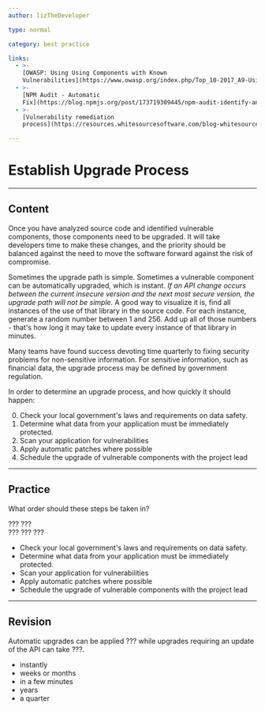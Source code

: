 ```yaml
---
author: lizTheDeveloper

type: normal

category: best practice

links:
  - >-
    [OWASP: Using Using Components with Known
    Vulnerabilities](https://www.owasp.org/index.php/Top_10-2017_A9-Using_Components_with_Known_Vulnerabilities){website}
  - >-
    [NPM Audit - Automatic
    Fix](https://blog.npmjs.org/post/173719309445/npm-audit-identify-and-fix-insecure){website}
  - >-
    [Vulnerability remediation
    process](https://resources.whitesourcesoftware.com/blog-whitesource/3-essential-steps-for-your-vulnerability-remediation-process){website}

---
```


# Establish Upgrade Process

---

## Content

Once you have analyzed source code and identified vulnerable components, those components need to be upgraded. It will take developers time to make these changes, and the priority should be balanced against the need to move the software forward against the risk of compromise.

Sometimes the upgrade path is simple. Sometimes a vulnerable component can be automatically upgraded, which is instant. *If an API change occurs between the current insecure version and the next most secure version, the upgrade path will not be simple.* A good way to visualize it is, find all instances of the use of that library in the source code. For each instance, generate a random number between 1 and 256. Add up all of those numbers - that's how long it may take to update every instance of that library in minutes.

Many teams have found success devoting time quarterly to fixing security problems for non-sensitive information. For sensitive information, such as financial data, the upgrade process may be defined by government regulation.

In order to determine an upgrade process, and how quickly it should happen:

0. Check your local government's laws and requirements on data safety.
1. Determine what data from your application must be immediately protected.  
2. Scan your application for vulnerabilities
3. Apply automatic patches where possible
4. Schedule the upgrade of vulnerable components with the project lead

---

## Practice

What order should these steps be taken in?

???
???  
???
???
???

- Check your local government's laws and requirements on data safety.
- Determine what data from your application must be immediately protected.
- Scan your application for vulnerabilities
- Apply automatic patches where possible
- Schedule the upgrade of vulnerable components with the project lead

---

## Revision

Automatic upgrades can be applied ??? while upgrades requiring an update of the API can take ???.

- instantly
- weeks or months
- in a few minutes
- years
- a quarter
